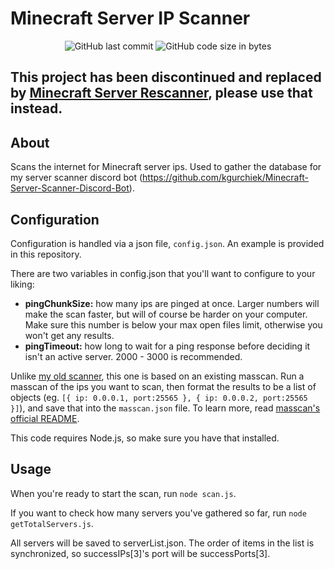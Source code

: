# Minecraft Server IP Scanner

<div align="center">
    <img src="https://img.shields.io/github/last-commit/kgurchiek/New-Minecraft-Server-IP-Scanner" alt="GitHub last commit"/>
    <img src="https://img.shields.io/github/languages/code-size/kgurchiek/New-Minecraft-Server-IP-Scanner" alt="GitHub code size in bytes"/>
</div>

## This project has been discontinued and replaced by [Minecraft Server Rescanner](https://github.com/kgurchiek/Minecraft-Server-Rescanner), please use that instead.

## About
Scans the internet for Minecraft server ips. Used to gather the database for my server scanner discord bot (https://github.com/kgurchiek/Minecraft-Server-Scanner-Discord-Bot).

## Configuration
Configuration is handled via a json file, `config.json`. An example is provided in this repository.

There are two variables in config.json that you'll want to configure to your liking:
- **pingChunkSize:** how many ips are pinged at once. Larger numbers will make the scan faster, but will of course be harder on your computer. Make sure this number is below your max open files limit, otherwise you won't get any results.
- **pingTimeout:** how long to wait for a ping response before deciding it isn't an active server. 2000 - 3000 is recommended.

Unlike [my old scanner](https://github.com/kgurchiek/Minecraft-Server-IP-Scanner), this one is based on an existing masscan. Run a masscan of the ips you want to scan, then format the results to be a list of objects (eg. `[{ ip: 0.0.0.1, port:25565 }, { ip: 0.0.0.2, port:25565 }]`), and save that into the `masscan.json` file. To learn more, read [masscan's official README](https://github.com/robertdavidgraham/masscan/blob/master/README.md).

This code requires Node.js, so make sure you have that installed.

## Usage
When you're ready to start the scan, run `node scan.js`.

If you want to check how many servers you've gathered so far, run `node getTotalServers.js`.

All servers will be saved to serverList.json. The order of items in the list is synchronized, so successIPs[3]'s port will be successPorts[3]. 
